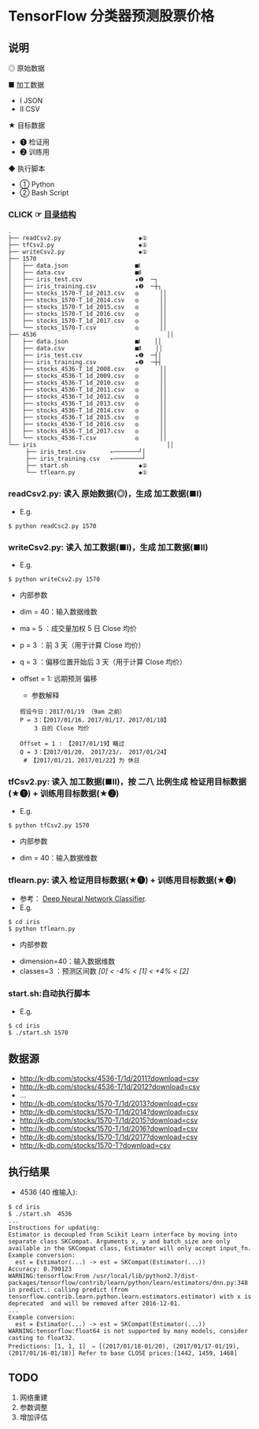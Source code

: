 # TensorFlow 分类器预测股票价格

## 说明
◎ 原始数据

■ 加工数据
- Ⅰ JSON
- Ⅱ CSV

★ 目标数据
- ❶ 检证用
- ❷ 训练用

◆ 执行脚本
- ① Python
- ② Bash Script

### CLICK ☞ [目录结构](https://raw.githubusercontent.com/t126tank/zigui2/master/tf/sante/readme.md)

```
.
├── readCsv2.py                      ◆①
├── tfCsv2.py                        ◆①
├── writeCsv2.py                     ◆①
├── 1570
│   ├── data.json                   ■Ⅰ
│   ├── data.csv                    ■Ⅱ
│   ├── iris_test.csv               ★❶  ─┐
│   ├── iris_training.csv           ★❷  ─┼┐
│   ├── stocks_1570-T_1d_2013.csv   ◎      ││
│   ├── stocks_1570-T_1d_2014.csv   ◎      ││
│   ├── stocks_1570-T_1d_2015.csv   ◎      ││
│   ├── stocks_1570-T_1d_2016.csv   ◎      ││
│   ├── stocks_1570-T_1d_2017.csv   ◎      ││
│   └── stocks_1570-T.csv           ◎      ││
├── 4536                                     ││
│   ├── data.json                   ■Ⅰ    ││
│   ├── data.csv                    ■Ⅱ    ││
│   ├── iris_test.csv               ★❶  ─┤│
│   ├── iris_training.csv           ★❷  ─┼┤
│   ├── stocks_4536-T_1d_2008.csv   ◎      ││
│   ├── stocks_4536-T_1d_2009.csv   ◎      ││
│   ├── stocks_4536-T_1d_2010.csv   ◎      ││
│   ├── stocks_4536-T_1d_2011.csv   ◎      ││
│   ├── stocks_4536-T_1d_2012.csv   ◎      ││
│   ├── stocks_4536-T_1d_2013.csv   ◎      ││
│   ├── stocks_4536-T_1d_2014.csv   ◎      ││
│   ├── stocks_4536-T_1d_2015.csv   ◎      ││
│   ├── stocks_4536-T_1d_2016.csv   ◎      ││
│   ├── stocks_4536-T_1d_2017.csv   ◎      ││
│   └── stocks_4536-T.csv           ◎      ││
└── iris                                     ││
     ├── iris_test.csv       ←───────┘│
     ├── iris_training.csv   ←────────┘
     ├── start.sh                    ◆②
     └── tflearn.py                  ◆①
```

### readCsv2.py: 读入 原始数据(◎)，生成 加工数据(■Ⅰ)
  * E.g.

  ```
  $ python readCsc2.py 1570
  ```

### writeCsv2.py: 读入 加工数据(■Ⅰ)，生成 加工数据(■Ⅱ)
  * E.g.

  ```
  $ python writeCsv2.py 1570
  ```

  * 内部参数
- dim = 40：输入数据维数
- ma  = 5 ：成交量加权 5 日 Close 均价
- p   = 3 ：前 3 天（用于计算 Close 均价）
- q   = 3 ：偏移位置开始后 3 天（用于计算 Close 均价）
- offset = 1: 远期预测 偏移

  * 参数解释

   ```
   假设今日：2017/01/19 （9am 之前）
   P = 3：【2017/01/16，2017/01/17，2017/01/18】
       3 日的 Close 均价

   Offset = 1 : 【2017/01/19】略过
   Q = 3：【2017/01/20， 2017/23/， 2017/01/24】
    # 【2017/01/21，2017/01/22】为 休日
   ```

### tfCsv2.py: 读入 加工数据(■Ⅱ)，按 二八 比例生成 检证用目标数据(★❶) + 训练用目标数据(★❷)
  * E.g.

  ```
  $ python tfCsv2.py 1570
  ```

  * 内部参数
- dim = 40：输入数据维数

### tflearn.py: 读入 检证用目标数据(★❶) + 训练用目标数据(★❷)
  * 参考： [Deep Neural Network Classifier](https://www.tensorflow.org/tutorials/tflearn/).
  * E.g.

  ```
  $ cd iris
  $ python tflearn.py
  ```

  * 内部参数
- dimension=40：输入数据维数
- classes=3 ：预测区间数 _[0] < -4% < [1] < +4% < [2]_

### **start.sh**:自动执行脚本
  * E.g.

  ```
  $ cd iris
  $ ./start.sh 1570
  ```

## 数据源

- http://k-db.com/stocks/4536-T/1d/2011?download=csv
- http://k-db.com/stocks/4536-T/1d/2012?download=csv
- ...
- http://k-db.com/stocks/1570-T/1d/2013?download=csv
- http://k-db.com/stocks/1570-T/1d/2014?download=csv
- http://k-db.com/stocks/1570-T/1d/2015?download=csv
- http://k-db.com/stocks/1570-T/1d/2016?download=csv
- http://k-db.com/stocks/1570-T/1d/2017?download=csv
- http://k-db.com/stocks/1570-T?download=csv


## 执行结果
  * 4536 (40 维输入):

  ```
  $ cd iris
  $ ./start.sh  4536
  ...
  Instructions for updating:
  Estimator is decoupled from Scikit Learn interface by moving into
  separate class SKCompat. Arguments x, y and batch_size are only
  available in the SKCompat class, Estimator will only accept input_fn.
  Example conversion:
    est = Estimator(...) -> est = SKCompat(Estimator(...))
  Accuracy: 0.790123
  WARNING:tensorflow:From /usr/local/lib/python2.7/dist-packages/tensorflow/contrib/learn/python/learn/estimators/dnn.py:348 in predict.: calling predict (from tensorflow.contrib.learn.python.learn.estimators.estimator) with x is deprecated  and will be removed after 2016-12-01.
  ...
  Example conversion:
    est = Estimator(...) -> est = SKCompat(Estimator(...))
  WARNING:tensorflow:float64 is not supported by many models, consider casting to float32.
  Predictions: [1, 1, 1]　⇒ [(2017/01/18-01/20), (2017/01/17-01/19), (2017/01/16-01/18)] Refer to base CLOSE prices:[1442, 1459, 1468]
  ```

## TODO
1. 网络重建
2. 参数调整
3. 增加评估
